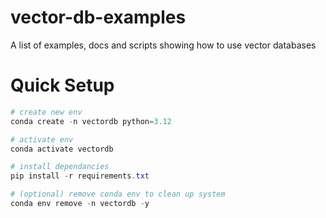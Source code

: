 # vector-db-examples
A list of examples, docs and scripts showing how to use vector databases

# Quick Setup

```ps1
# create new env
conda create -n vectordb python=3.12

# activate env
conda activate vectordb

# install dependancies
pip install -r requirements.txt

# (optional) remove conda env to clean up system
conda env remove -n vectordb -y
```